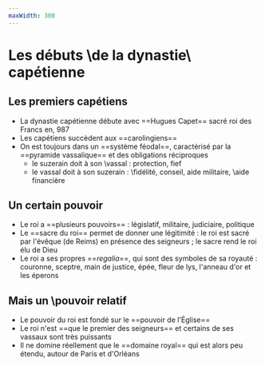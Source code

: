 ```yaml
---
maxWidth: 300
---
```


# Les débuts \\de la dynastie\\ capétienne

## Les premiers capétiens
- La dynastie capétienne débute avec ==Hugues Capet== sacré roi des Francs en, 987
- Les capétiens succèdent aux ==carolingiens==
- On est toujours dans un ==système féodal==, caractérisé par la ==pyramide vassalique== et des obligations réciproques
	- le suzerain doit à son \\vassal : protection, fief
	- le vassal doit à son suzerain : \\fidélité, conseil, aide militaire, \\aide financière

## Un certain pouvoir
- Le roi a ==plusieurs pouvoirs== : législatif, militaire, judiciaire, politique
- Le ==sacre du roi== permet de donner une légitimité : le roi est sacré par l'évêque (de Reims) en présence des seigneurs ; le sacre rend le roi élu de Dieu
- Le roi a ses propres ==_regalia_==, qui sont des symboles de sa royauté : couronne, sceptre, main de justice, épée, fleur de lys, l'anneau d'or et les éperons

## Mais un \\pouvoir relatif
- Le pouvoir du roi est fondé sur le ==pouvoir de l'Église==
- Le roi n'est ==que le premier des seigneurs== et certains de ses vassaux sont très puissants
- Il ne domine réellement que le ==domaine royal== qui est alors peu étendu, autour de Paris et d'Orléans